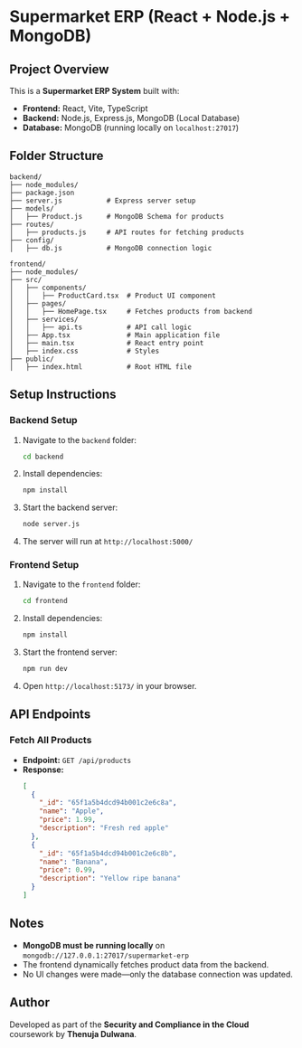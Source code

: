 # Supermarket ERP (React + Node.js + MongoDB)

## Project Overview
This is a **Supermarket ERP System** built with:
- **Frontend:** React, Vite, TypeScript
- **Backend:** Node.js, Express.js, MongoDB (Local Database)
- **Database:** MongoDB (running locally on `localhost:27017`)

## Folder Structure
```
backend/
├── node_modules/
├── package.json
├── server.js           # Express server setup
├── models/
│   ├── Product.js      # MongoDB Schema for products
├── routes/
│   ├── products.js     # API routes for fetching products
├── config/
│   ├── db.js           # MongoDB connection logic

frontend/
├── node_modules/
├── src/
│   ├── components/
│   │   ├── ProductCard.tsx  # Product UI component
│   ├── pages/
│   │   ├── HomePage.tsx     # Fetches products from backend
│   ├── services/
│   │   ├── api.ts           # API call logic
│   ├── App.tsx              # Main application file
│   ├── main.tsx             # React entry point
│   ├── index.css            # Styles
├── public/
│   ├── index.html           # Root HTML file
```

## Setup Instructions
### Backend Setup
1. Navigate to the `backend` folder:
   ```sh
   cd backend
   ```
2. Install dependencies:
   ```sh
   npm install
   ```
3. Start the backend server:
   ```sh
   node server.js
   ```
4. The server will run at `http://localhost:5000/`

### Frontend Setup
1. Navigate to the `frontend` folder:
   ```sh
   cd frontend
   ```
2. Install dependencies:
   ```sh
   npm install
   ```
3. Start the frontend server:
   ```sh
   npm run dev
   ```
4. Open `http://localhost:5173/` in your browser.

## API Endpoints
### Fetch All Products
- **Endpoint:** `GET /api/products`
- **Response:**
  ```json
  [
    {
      "_id": "65f1a5b4dcd94b001c2e6c8a",
      "name": "Apple",
      "price": 1.99,
      "description": "Fresh red apple"
    },
    {
      "_id": "65f1a5b4dcd94b001c2e6c8b",
      "name": "Banana",
      "price": 0.99,
      "description": "Yellow ripe banana"
    }
  ]
  ```

## Notes
- **MongoDB must be running locally** on `mongodb://127.0.0.1:27017/supermarket-erp`
- The frontend dynamically fetches product data from the backend.
- No UI changes were made—only the database connection was updated.

## Author
Developed as part of the **Security and Compliance in the Cloud** coursework by **Thenuja Dulwana**.


